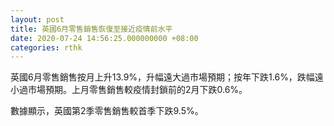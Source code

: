 ```yaml
---
layout: post
title: 英國6月零售銷售恢復至接近疫情前水平
date: 2020-07-24 14:56:25.000000000 +08:00
categories: rthk
---
```


英國6月零售銷售按月上升13.9%，升幅遠大過市場預期；按年下跌1.6%，跌幅遠小過市場預期。上月零售銷售較疫情封鎖前的2月下跌0.6%。

數據顯示，英國第2季零售銷售較首季下跌9.5%。
